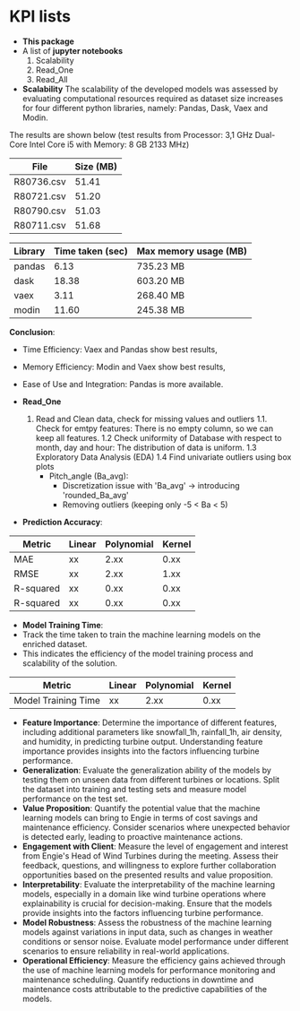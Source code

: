 # KPI lists

- **This package**
- A list of **jupyter notebooks**
  1. Scalability
  2. Read_One
  3. Read_All
- **Scalability**
The scalability of the developed models was assessed by evaluating computational resources required as dataset size increases for four different python libraries, namely: Pandas, Dask, Vaex and Modin.

The results are shown below (test results from Processor: 3,1 GHz Dual-Core Intel Core i5 with Memory: 8 GB 2133 MHz)

| File       | Size (MB) |
|------------|-----------|
| R80736.csv | 51.41     |
| R80721.csv | 51.20     |
| R80790.csv | 51.03     |
| R80711.csv | 51.68     |

| Library | Time taken (sec) | Max memory usage (MB) |
|---------|------------------|-----------------------|
| pandas  | 6.13             | 735.23 MB             |
| dask    | 18.38            | 603.20 MB             |
| vaex    | 3.11             | 268.40 MB             |
| modin   | 11.60            | 245.38 MB             |

**Conclusion**:
  - Time Efficiency: Vaex and Pandas show best results,
  - Memory Efficiency: Modin and Vaex show best results,
  - Ease of Use and Integration: Pandas is more available.


- **Read_One**
  1. Read and Clean data, check for missing values and outliers 
    1.1. Check for emtpy features: There is no empty column, so we can keep all features.
    1.2 Check uniformity of Database with respect to month, day and hour: The distribution of data is uniform.
    1.3 Exploratory Data Analysis (EDA)
    1.4 Find univariate outliers using box plots
      - Pitch_angle (Ba_avg):
        - Discretization issue with 'Ba_avg' -> introducing 'rounded_Ba_avg'
        - Removing outliers (keeping only -5 < Ba < 5)



- **Prediction Accuracy**: 

| Metric     | Linear | Polynomial | Kernel |
|------------|--------|------------|--------|
| MAE        | xx     | 2.xx       | 0.xx   |
| RMSE       | xx     | 2.xx       | 1.xx   |
| R-squared  | xx     | 0.xx       | 0.xx   |
| R-squared  | xx     | 0.xx       | 0.xx   |


- **Model Training Time**: 
- Track the time taken to train the machine learning models on the enriched dataset. 
- This indicates the efficiency of the model training process and scalability of the solution.


| Metric     | Linear | Polynomial | Kernel |
|------------|--------|------------|--------|
| Model Training Time        | xx     | 2.xx       | 0.xx   |

- **Feature Importance**: Determine the importance of different features, including additional parameters like snowfall_1h, rainfall_1h, air density, and humidity, in predicting turbine output. Understanding feature importance provides insights into the factors influencing turbine performance.
- **Generalization**: Evaluate the generalization ability of the models by testing them on unseen data from different turbines or locations. Split the dataset into training and testing sets and measure model performance on the test set.
- **Value Proposition**: Quantify the potential value that the machine learning models can bring to Engie in terms of cost savings and maintenance efficiency. Consider scenarios where unexpected behavior is detected early, leading to proactive maintenance actions.
- **Engagement with Client**: Measure the level of engagement and interest from Engie's Head of Wind Turbines during the meeting. Assess their feedback, questions, and willingness to explore further collaboration opportunities based on the presented results and value proposition.
- **Interpretability**: Evaluate the interpretability of the machine learning models, especially in a domain like wind turbine operations where explainability is crucial for decision-making. Ensure that the models provide insights into the factors influencing turbine performance.
- **Model Robustness**: Assess the robustness of the machine learning models against variations in input data, such as changes in weather conditions or sensor noise. Evaluate model performance under different scenarios to ensure reliability in real-world applications.
- **Operational Efficiency**: Measure the efficiency gains achieved through the use of machine learning models for performance monitoring and maintenance scheduling. Quantify reductions in downtime and maintenance costs attributable to the predictive capabilities of the models.
